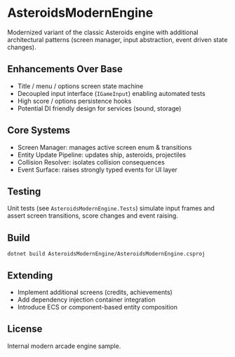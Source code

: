 # AsteroidsModernEngine

Modernized variant of the classic Asteroids engine with additional architectural patterns (screen manager, input abstraction, event driven state changes).

## Enhancements Over Base
- Title / menu / options screen state machine
- Decoupled input interface (`IGameInput`) enabling automated tests
- High score / options persistence hooks
- Potential DI friendly design for services (sound, storage)

## Core Systems
- Screen Manager: manages active screen enum & transitions
- Entity Update Pipeline: updates ship, asteroids, projectiles
- Collision Resolver: isolates collision consequences
- Event Surface: raises strongly typed events for UI layer

## Testing
Unit tests (see `AsteroidsModernEngine.Tests`) simulate input frames and assert screen transitions, score changes and event raising.

## Build
```
dotnet build AsteroidsModernEngine/AsteroidsModernEngine.csproj
```

## Extending
- Implement additional screens (credits, achievements)
- Add dependency injection container integration
- Introduce ECS or component-based entity composition

## License
Internal modern arcade engine sample.
